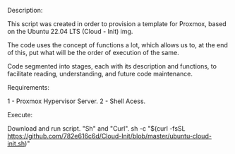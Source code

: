 Description:

This script was created in order to provision a template for Proxmox, based on the Ubuntu 22.04 LTS (Cloud - Init) img.

The code uses the concept of functions a lot, which allows us to, at the end of this, put what will be the order of execution of the same.

Code segmented into stages, each with its description and functions, to facilitate reading, understanding, and future code maintenance.

Requirements:

1 - Proxmox Hypervisor Server.
2 - Shell Acess.

Execute:

Download and run script. "Sh" and "Curl".
sh -c "$(curl -fsSL https://github.com/782e616c6d/Cloud-Init/blob/master/ubuntu-cloud-init.sh)"

